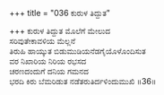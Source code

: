 +++
title = "036 ಕುರುಳ ತಿದ್ದುತ"

+++
ಕುರುಳ ತಿದ್ದುತ ಮೊಲೆಗೆ ಮೇಲುದ  
ಸರಿವುತೇಕಾವಳಿಯ ಮೆಲ್ಲನೆ  
ತಿರುಹಿ ಹಾಯ್ಕುತ ಬಿಡುಮುಡಿಯನೆಡಗೈಯೊಳೊಂದಿಸುತ  
ವರ ನಿಖಾರಿಯ ನಿರಿಯ ರಭಸದ  
ಚರಣದಂದುಗೆ ದನಿಯ ಗಮನದ  
ಭರದಿ ಕಿರು ಬೆಮರಿಡುತ ನಡೆತರುತಿರ್ದಳಿಂದುಮುಖಿ     ॥36॥